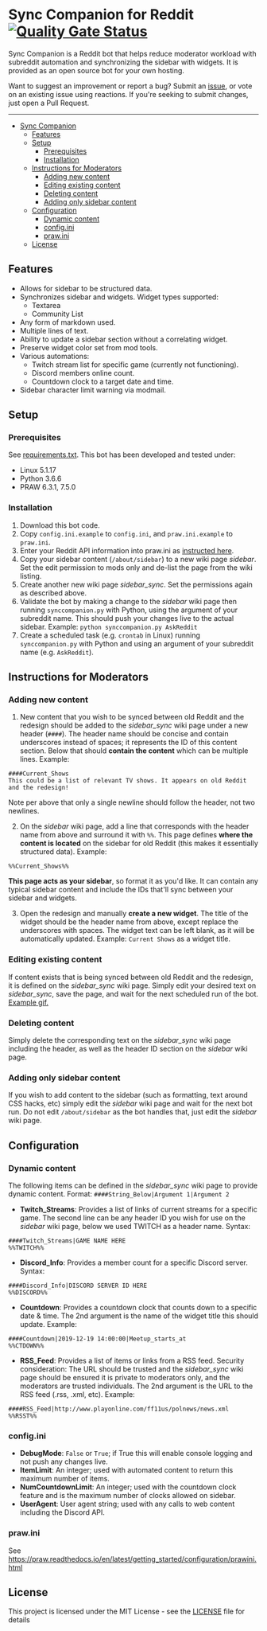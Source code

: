 # Sync Companion for Reddit [![Quality Gate Status](https://sonarcloud.io/api/project_badges/measure?project=zeno-mcdohl_sync-companion&metric=alert_status)](https://sonarcloud.io/dashboard?id=zeno-mcdohl_sync-companion)

Sync Companion is a Reddit bot that helps reduce moderator workload with subreddit automation and synchronizing the sidebar with widgets. It is provided as an open source bot for your own hosting.

Want to suggest an improvement or report a bug? Submit an [issue](https://github.com/zeno-mcdohl/sync-companion/issues), or vote on an existing issue using reactions. If you're seeking to submit changes, just open a Pull Request.

--------------

<!-- TOC -->

- [Sync Companion](#sync-companion)
    - [Features](#features)
    - [Setup](#setup)
        - [Prerequisites](#prerequisites)
        - [Installation](#installation)
    - [Instructions for Moderators](#instructions-for-moderators)
        - [Adding new content](#adding-new-content)
        - [Editing existing content](#editing-existing-content)
        - [Deleting content](#deleting-content)
        - [Adding only sidebar content](#adding-only-sidebar-content)
    - [Configuration](#configuration)
        - [Dynamic content](#dynamic-content)
        - [config.ini](#configini)
        - [praw.ini](#prawini)
    - [License](#license)

<!-- /TOC -->

## Features

* Allows for sidebar to be structured data.
* Synchronizes sidebar and widgets. Widget types supported:
  * Textarea
  * Community List
* Any form of markdown used.
* Multiple lines of text.
* Ability to update a sidebar section without a correlating widget.
* Preserve widget color set from mod tools.
* Various automations:
  * Twitch stream list for specific game (currently not functioning).
  * Discord members online count.
  * Countdown clock to a target date and time.
* Sidebar character limit warning via modmail.

## Setup

### Prerequisites

See [requirements.txt](requirements.txt). This bot has been developed and tested under:

* Linux 5.1.17
* Python 3.6.6
* PRAW 6.3.1, 7.5.0

### Installation

1) Download this bot code.
2) Copy `config.ini.example` to `config.ini`, and `praw.ini.example` to `praw.ini`.
3) Enter your Reddit API information into praw.ini as [instructed here](https://praw.readthedocs.io/en/latest/getting_started/configuration/prawini.html).
4) Copy your sidebar content (`/about/sidebar`) to a new wiki page *sidebar*. Set the edit permission to mods only and de-list the page from the wiki listing.
5) Create another new wiki page *sidebar_sync*. Set the permissions again as described above.
6) Validate the bot by making a change to the *sidebar* wiki page then running `synccompanion.py` with Python, using the argument of your subreddit name. This should push your changes live to the actual sidebar. Example: `python synccompanion.py AskReddit`
7) Create a scheduled task (e.g. `crontab` in Linux) running `synccompanion.py` with Python and using an argument of your subreddit name (e.g. `AskReddit`).


## Instructions for Moderators

### Adding new content

1) New content that you wish to be synced between old Reddit and the redesign should be added to the *sidebar_sync* wiki page under a new header (`####`). The header name should be concise and contain underscores instead of spaces; it represents the ID of this content section. Below that should **contain the content** which can be multiple lines. Example:

```
####Current_Shows
This could be a list of relevant TV shows. It appears on old Reddit and the redesign!
```

Note per above that only a single newline should follow the header, not two newlines.

2) On the *sidebar* wiki page, add a line that corresponds with the header name from above and surround it with `%%`. This page defines **where the content is located** on the sidebar for old Reddit (this makes it essentially structured data). Example:

```
%%Current_Shows%%
```

**This page acts as your sidebar**, so format it as you'd like. It can contain any typical sidebar content and include the IDs that'll sync between your sidebar and widgets.

3) Open the redesign and manually **create a new widget**. The title of the widget should be the header name from above, except replace the underscores with spaces. The widget text can be left blank, as it will be automatically updated. Example: `Current Shows` as a widget title.

### Editing existing content

If content exists that is being synced between old Reddit and the redesign, it is defined on the *sidebar_sync* wiki page. Simply edit your desired text on *sidebar_sync*, save the page, and wait for the next scheduled run of the bot. [Example gif.](https://i.imgur.com/aMGwVav.gifv)

### Deleting content

Simply delete the corresponding text on the *sidebar_sync* wiki page including the header, as well as the header ID section on the *sidebar* wiki page.

### Adding only sidebar content

If you wish to add content to the sidebar (such as formatting, text around CSS hacks, etc) simply edit the *sidebar* wiki page and wait for the next bot run. Do not edit `/about/sidebar` as the bot handles that, just edit the *sidebar* wiki page.

## Configuration

### Dynamic content

The following items can be defined in the *sidebar_sync* wiki page to provide dynamic content. Format: `####String_Below|Argument 1|Argument 2`

* **Twitch_Streams**: Provides a list of links of current streams for a specific game. The second line can be any header ID you wish for use on the *sidebar* wiki page, below we used TWITCH as a header name. Syntax: 
```
####Twitch_Streams|GAME NAME HERE
%%TWITCH%%
```

* **Discord_Info**: Provides a member count for a specific Discord server. Syntax:
```
####Discord_Info|DISCORD SERVER ID HERE
%%DISCORD%%
```

* **Countdown**: Provides a countdown clock that counts down to a specific date & time. The 2nd argument is the name of the widget title this should update. Example:
```
####Countdown|2019-12-19 14:00:00|Meetup_starts_at
%%CTDOWN%%
```

* **RSS_Feed**: Provides a list of items or links from a RSS feed. Security consideration: The URL should be trusted and the *sidebar_sync* wiki page should be ensured it is private to moderators only, and the moderators are trusted individuals. The 2nd argument is the URL to the RSS feed (.rss, .xml, etc). Example:
```
####RSS_Feed|http://www.playonline.com/ff11us/polnews/news.xml
%%RSST%%
```

### config.ini

* **DebugMode**: `False` or `True`; if True this will enable console logging and not push any changes live.
* **ItemLimit**: An integer; used with automated content to return this maximum number of items.
* **NumCountdownLimit**: An integer; used with the countdown clock feature and is the maximum number of clocks allowed on sidebar.
* **UserAgent**: User agent string; used with any calls to web content including the Discord API.

### praw.ini

See https://praw.readthedocs.io/en/latest/getting_started/configuration/prawini.html

## License

This project is licensed under the MIT License - see the [LICENSE](LICENSE) file for details
